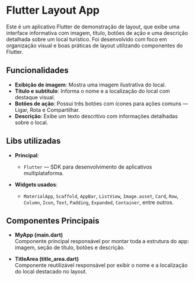 # Flutter Layout App

Este é um aplicativo Flutter de demonstração de layout, que exibe uma interface informativa com imagem, título, botões de ação e uma descrição detalhada sobre um local turístico. Foi desenvolvido com foco em organização visual e boas práticas de layout utilizando componentes do Flutter.

## Funcionalidades

- **Exibição de imagem**: Mostra uma imagem ilustrativa do local.
- **Título e subtítulo**: Informa o nome e a localização do local com destaque visual.
- **Botões de ação**: Possui três botões com ícones para ações comuns — Ligar, Rota e Compartilhar.
- **Descrição**: Exibe um texto descritivo com informações detalhadas sobre o local.


## Libs utilizadas

- **Principal**:  
  - `Flutter` — SDK para desenvolvimento de aplicativos multiplataforma.

- **Widgets usados**:
  - `MaterialApp`, `Scaffold`, `AppBar`, `ListView`, `Image.asset`, `Card`, `Row`, `Column`, `Icon`, `Text`, `Padding`, `Expanded`, `Container`, entre outros.

## Componentes Principais

- **MyApp (main.dart)**  
  Componente principal responsável por montar toda a estrutura do app: imagem, seção de título, botões e descrição.

- **TitleArea (title_area.dart)**  
  Componente reutilizável responsável por exibir o nome e a localização do local destacado no layout.
